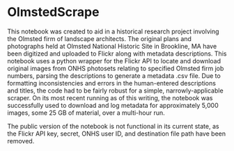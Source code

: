 # OlmstedScrape

This notebook was created to aid in a historical research project involving the Olmsted firm of landscape architects. The original plans and photographs held at Olmsted National Historic Site in Brookline, MA have been digitized and uploaded to Flickr along with metadata descriptions. This notebook uses a python wrapper for the Flickr API to locate and download original images from ONHS photosets relating to specified Olmsted firm job numbers, parsing the descriptions to generate a metadata .csv file. Due to formatting inconsistencies and errors in the human-entered descriptions and titles, the code had to be fairly robust for a simple, narrowly-applicable scraper. On its most recent running as of this writing, the notebook was successfully used to download and log metadata for approximately 5,000 images, some 25 GB of material, over a multi-hour run. 

The public version of the notebook is not functional in its current state, as the Flickr API key, secret, ONHS user ID, and destination file path have been removed. 
